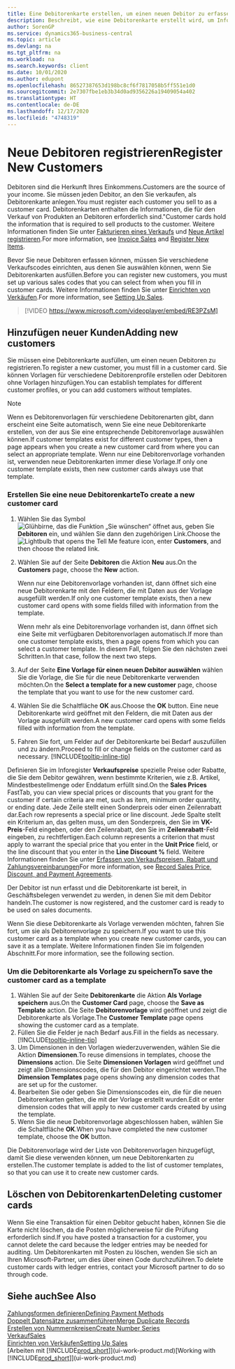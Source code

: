 ```yaml
---
title: Eine Debitorenkarte erstellen, um einen neuen Debitor zu erfassen | Microsoft Docs
description: Beschreibt, wie eine Debitorenkarte erstellt wird, um Informationen zu jedem neuen Debitor oder Clients zu erfassen, an die Sie verkaufen.
author: SorenGP
ms.service: dynamics365-business-central
ms.topic: article
ms.devlang: na
ms.tgt_pltfrm: na
ms.workload: na
ms.search.keywords: client
ms.date: 10/01/2020
ms.author: edupont
ms.openlocfilehash: 86527387653d198bc8cf6f7817058b5ff551e1d0
ms.sourcegitcommit: 2e7307fbe1eb3b34d0ad9356226a19409054a402
ms.translationtype: HT
ms.contentlocale: de-DE
ms.lasthandoff: 12/17/2020
ms.locfileid: "4748319"
---
```

# <a name="register-new-customers"></a><span data-ttu-id="c366a-103">Neue Debitoren registrieren</span><span class="sxs-lookup"><span data-stu-id="c366a-103">Register New Customers</span></span>

<span data-ttu-id="c366a-104">Debitoren sind die Herkunft Ihres Einkommens.</span><span class="sxs-lookup"><span data-stu-id="c366a-104">Customers are the source of your income.</span></span> <span data-ttu-id="c366a-105">Sie müssen jeden Debitor, an den Sie verkaufen, als Debitorenkarte anlegen.</span><span class="sxs-lookup"><span data-stu-id="c366a-105">You must register each customer you sell to as a customer card.</span></span> <span data-ttu-id="c366a-106">Debitorenkarten enthalten die Informationen, die für den Verkauf von Produkten an Debitoren erforderlich sind."</span><span class="sxs-lookup"><span data-stu-id="c366a-106">Customer cards hold the information that is required to sell products to the customer.</span></span> <span data-ttu-id="c366a-107">Weitere Informationen finden Sie unter [Fakturieren eines Verkaufs](sales-how-invoice-sales.md) und [Neue Artikel registrieren](inventory-how-register-new-items.md).</span><span class="sxs-lookup"><span data-stu-id="c366a-107">For more information, see [Invoice Sales](sales-how-invoice-sales.md) and [Register New Items](inventory-how-register-new-items.md).</span></span>  

<span data-ttu-id="c366a-108">Bevor Sie neue Debitoren erfassen können, müssen Sie verschiedene Verkaufscodes einrichten, aus denen Sie auswählen können, wenn Sie Debitorenkarten ausfüllen.</span><span class="sxs-lookup"><span data-stu-id="c366a-108">Before you can register new customers, you must set up various sales codes that you can select from when you fill in customer cards.</span></span> <span data-ttu-id="c366a-109">Weitere Informationen finden Sie unter [Einrichten von Verkäufen](sales-setup-sales.md).</span><span class="sxs-lookup"><span data-stu-id="c366a-109">For more information, see [Setting Up Sales](sales-setup-sales.md).</span></span>

> [!VIDEO https://www.microsoft.com/videoplayer/embed/RE3PZsM]

## <a name="adding-new-customers"></a><span data-ttu-id="c366a-110">Hinzufügen neuer Kunden</span><span class="sxs-lookup"><span data-stu-id="c366a-110">Adding new customers</span></span>

<span data-ttu-id="c366a-111">Sie müssen eine Debitorenkarte ausfüllen, um einen neuen Debitoren zu registrieren.</span><span class="sxs-lookup"><span data-stu-id="c366a-111">To register a new customer, you must fill in a customer card.</span></span> <span data-ttu-id="c366a-112">Sie können Vorlagen für verschiedene Debitorenprofile erstellen oder Debitoren ohne Vorlagen hinzufügen.</span><span class="sxs-lookup"><span data-stu-id="c366a-112">You can establish templates for different customer profiles, or you can add customers without templates.</span></span>  

> [!NOTE]  
> <span data-ttu-id="c366a-113">Wenn es Debitorenvorlagen für verschiedene Debitorenarten gibt, dann erscheint eine Seite automatisch, wenn Sie eine neue Debitorenkarte erstellen, von der aus Sie eine entsprechende Debitorenvorlage auswählen können.</span><span class="sxs-lookup"><span data-stu-id="c366a-113">If customer templates exist for different customer types, then a page appears when you create a new customer card from where you can select an appropriate template.</span></span> <span data-ttu-id="c366a-114">Wenn nur eine Debitorenvorlage vorhanden ist, verwenden neue Debitorenkarten immer diese Vorlage.</span><span class="sxs-lookup"><span data-stu-id="c366a-114">If only one customer template exists, then new customer cards always use that template.</span></span>  

### <a name="to-create-a-new-customer-card"></a><span data-ttu-id="c366a-115">Erstellen Sie eine neue Debitorenkarte</span><span class="sxs-lookup"><span data-stu-id="c366a-115">To create a new customer card</span></span>

1. <span data-ttu-id="c366a-116">Wählen Sie das Symbol ![Glühbirne, das die Funktion „Sie wünschen“ öffnet](media/ui-search/search_small.png "Was möchten Sie tun?") aus, geben Sie **Debitoren** ein, und wählen Sie dann den zugehörigen Link.</span><span class="sxs-lookup"><span data-stu-id="c366a-116">Choose the ![Lightbulb that opens the Tell Me feature](media/ui-search/search_small.png "Tell me what you want to do") icon, enter **Customers**, and then choose the related link.</span></span>  
2. <span data-ttu-id="c366a-117">Wählen Sie auf der Seite **Debitoren** die Aktion **Neu** aus.</span><span class="sxs-lookup"><span data-stu-id="c366a-117">On the **Customers** page, choose the **New** action.</span></span>

    <span data-ttu-id="c366a-118">Wenn nur eine Debitorenvorlage vorhanden ist, dann öffnet sich eine neue Debitorenkarte mit den Feldern, die mit Daten aus der Vorlage ausgefüllt werden.</span><span class="sxs-lookup"><span data-stu-id="c366a-118">If only one customer template exists, then a new customer card opens with some fields filled with information from the template.</span></span>

    <span data-ttu-id="c366a-119">Wenn mehr als eine Debitorenvorlage vorhanden ist, dann öffnet sich eine Seite mit verfügbaren Debitorenvorlagen automatisch.</span><span class="sxs-lookup"><span data-stu-id="c366a-119">If more than one customer template exists, then a page opens from which you can select a customer template.</span></span> <span data-ttu-id="c366a-120">In diesem Fall, folgen Sie den nächsten zwei Schritten.</span><span class="sxs-lookup"><span data-stu-id="c366a-120">In that case, follow the next two steps.</span></span>
3. <span data-ttu-id="c366a-121">Auf der Seite **Eine Vorlage für einen neuen Debitor auswählen** wählen Sie die Vorlage, die Sie für die neue Debitorenkarte verwenden möchten.</span><span class="sxs-lookup"><span data-stu-id="c366a-121">On the **Select a template for a new customer** page, choose the template that you want to use for the new customer card.</span></span>
4. <span data-ttu-id="c366a-122">Wählen Sie die Schaltfläche **OK** aus.</span><span class="sxs-lookup"><span data-stu-id="c366a-122">Choose the **OK** button.</span></span> <span data-ttu-id="c366a-123">Eine neue Debitorenkarte wird geöffnet mit den Feldern, die mit Daten aus der Vorlage ausgefüllt werden.</span><span class="sxs-lookup"><span data-stu-id="c366a-123">A new customer card opens with some fields filled with information from the template.</span></span>  
5. <span data-ttu-id="c366a-124">Fahren Sie fort, um Felder auf der Debitorenkarte bei Bedarf auszufüllen und zu ändern.</span><span class="sxs-lookup"><span data-stu-id="c366a-124">Proceed to fill or change fields on the customer card as necessary.</span></span> [!INCLUDE[tooltip-inline-tip](includes/tooltip-inline-tip_md.md)]

<span data-ttu-id="c366a-125">Definieren Sie im Inforegister **Verkaufspreise** spezielle Preise oder Rabatte, die Sie dem Debitor gewähren, wenn bestimmte Kriterien, wie z.B. Artikel, Mindestbestellmenge oder Enddatum erfüllt sind.</span><span class="sxs-lookup"><span data-stu-id="c366a-125">On the **Sales Prices** FastTab, you can view special prices or discounts that you grant for the customer if certain criteria are met, such as item, minimum order quantity, or ending date.</span></span> <span data-ttu-id="c366a-126">Jede Zeile stellt einen Sonderpreis oder einen Zeilenrabatt dar.</span><span class="sxs-lookup"><span data-stu-id="c366a-126">Each row represents a special price or line discount.</span></span> <span data-ttu-id="c366a-127">Jede Spalte stellt ein Kriterium an, das gelten muss, um den Sonderpreis, den Sie im **VK-Preis**-Feld eingeben, oder den Zeilenrabatt, den Sie im **Zeilenrabatt**-Feld eingeben, zu rechtfertigen.</span><span class="sxs-lookup"><span data-stu-id="c366a-127">Each column represents a criterion that must apply to warrant the special price that you enter in the **Unit Price** field, or the line discount that you enter in the **Line Discount %** field.</span></span> <span data-ttu-id="c366a-128">Weitere Informationen finden Sie unter [Erfassen von Verkaufspreisen, Rabatt und Zahlungsvereinbarungen](sales-how-record-sales-price-discount-payment-agreements.md)</span><span class="sxs-lookup"><span data-stu-id="c366a-128">For more information, see [Record Sales Price, Discount, and Payment Agreements](sales-how-record-sales-price-discount-payment-agreements.md).</span></span>

<span data-ttu-id="c366a-129">Der Debitor ist nun erfasst und die Debitorenkarte ist bereit, in Geschäftsbelegen verwendet zu werden, in denen Sie mit dem Debitor handeln.</span><span class="sxs-lookup"><span data-stu-id="c366a-129">The customer is now registered, and the customer card is ready to be used on sales documents.</span></span>

<span data-ttu-id="c366a-130">Wenn Sie diese Debitorenkarte als Vorlage verwenden möchten, fahren Sie fort, um sie als Debitorenvorlage zu speichern.</span><span class="sxs-lookup"><span data-stu-id="c366a-130">If you want to use this customer card as a template when you create new customer cards, you can save it as a template.</span></span> <span data-ttu-id="c366a-131">Weitere Informationen finden Sie im folgenden Abschnitt.</span><span class="sxs-lookup"><span data-stu-id="c366a-131">For more information, see the following section.</span></span>  

### <a name="to-save-the-customer-card-as-a-template"></a><span data-ttu-id="c366a-132">Um die Debitorenkarte als Vorlage zu speichern</span><span class="sxs-lookup"><span data-stu-id="c366a-132">To save the customer card as a template</span></span>

1. <span data-ttu-id="c366a-133">Wählen Sie auf der Seite **Debitorenkarte** die Aktion **Als Vorlage speichern** aus.</span><span class="sxs-lookup"><span data-stu-id="c366a-133">On the **Customer Card** page, choose the **Save as Template** action.</span></span> <span data-ttu-id="c366a-134">Die Seite **Debitorenvorlage** wird geöffnet und zeigt die Debitorenkarte als Vorlage.</span><span class="sxs-lookup"><span data-stu-id="c366a-134">The **Customer Template** page opens showing the customer card as a template.</span></span>
2. <span data-ttu-id="c366a-135">Füllen Sie die Felder je nach Bedarf aus.</span><span class="sxs-lookup"><span data-stu-id="c366a-135">Fill in the fields as necessary.</span></span> [!INCLUDE[tooltip-inline-tip](includes/tooltip-inline-tip_md.md)]
3. <span data-ttu-id="c366a-136">Um Dimensionen in den Vorlagen wiederzuverwenden, wählen Sie die Aktion **Dimensionen**.</span><span class="sxs-lookup"><span data-stu-id="c366a-136">To reuse dimensions in templates, choose the **Dimensions** action.</span></span> <span data-ttu-id="c366a-137">Die Seite **Dimensionen Vorlagen** wird geöffnet und zeigt alle Dimensionscodes, die für den Debitor eingerichtet werden.</span><span class="sxs-lookup"><span data-stu-id="c366a-137">The **Dimension Templates** page opens showing any dimension codes that are set up for the customer.</span></span>
4. <span data-ttu-id="c366a-138">Bearbeiten Sie oder geben Sie Dimensionscodes ein, die für die neuen Debitorenkarten gelten, die mit der Vorlage erstellt wurden.</span><span class="sxs-lookup"><span data-stu-id="c366a-138">Edit or enter dimension codes that will apply to new customer cards created by using the template.</span></span>  
5. <span data-ttu-id="c366a-139">Wenn Sie die neue Debitorenvorlage abgeschlossen haben, wählen Sie die Schaltfläche **OK**.</span><span class="sxs-lookup"><span data-stu-id="c366a-139">When you have completed the new customer template, choose the **OK** button.</span></span>

<span data-ttu-id="c366a-140">Die Debitorenvorlage wird der Liste von Debitorenvorlagen hinzugefügt, damit Sie diese verwenden können, um neue Debitorenkarten zu erstellen.</span><span class="sxs-lookup"><span data-stu-id="c366a-140">The customer template is added to the list of customer templates, so that you can use it to create new customer cards.</span></span>

## <a name="deleting-customer-cards"></a><span data-ttu-id="c366a-141">Löschen von Debitorenkarten</span><span class="sxs-lookup"><span data-stu-id="c366a-141">Deleting customer cards</span></span>

<span data-ttu-id="c366a-142">Wenn Sie eine Transaktion für einen Debitor gebucht haben, können Sie die Karte nicht löschen, da die Posten möglicherweise für die Prüfung erforderlich sind.</span><span class="sxs-lookup"><span data-stu-id="c366a-142">If you have posted a transaction for a customer, you cannot delete the card because the ledger entries may be needed for auditing.</span></span> <span data-ttu-id="c366a-143">Um Debitorenkarten mit Posten zu löschen, wenden Sie sich an Ihren Microsoft-Partner, um dies über einen Code durchzuführen.</span><span class="sxs-lookup"><span data-stu-id="c366a-143">To delete customer cards with ledger entries, contact your Microsoft partner to do so through code.</span></span>  

## <a name="see-also"></a><span data-ttu-id="c366a-144">Siehe auch</span><span class="sxs-lookup"><span data-stu-id="c366a-144">See Also</span></span>

[<span data-ttu-id="c366a-145">Zahlungsformen definieren</span><span class="sxs-lookup"><span data-stu-id="c366a-145">Defining Payment Methods</span></span>](finance-payment-methods.md)  
[<span data-ttu-id="c366a-146">Doppelt Datensätze zusammenführen</span><span class="sxs-lookup"><span data-stu-id="c366a-146">Merge Duplicate Records</span></span>](sales-how-merge-duplicate-records.md)  
[<span data-ttu-id="c366a-147">Erstellen von Nummernkreisen</span><span class="sxs-lookup"><span data-stu-id="c366a-147">Create Number Series</span></span>](ui-create-number-series.md)  
[<span data-ttu-id="c366a-148">Verkauf</span><span class="sxs-lookup"><span data-stu-id="c366a-148">Sales</span></span>](sales-manage-sales.md)  
[<span data-ttu-id="c366a-149">Einrichten von Verkäufen</span><span class="sxs-lookup"><span data-stu-id="c366a-149">Setting Up Sales</span></span>](sales-setup-sales.md)  
<span data-ttu-id="c366a-150">[Arbeiten mit [!INCLUDE[prod_short](includes/prod_short.md)]](ui-work-product.md)</span><span class="sxs-lookup"><span data-stu-id="c366a-150">[Working with [!INCLUDE[prod_short](includes/prod_short.md)]](ui-work-product.md)</span></span>  
